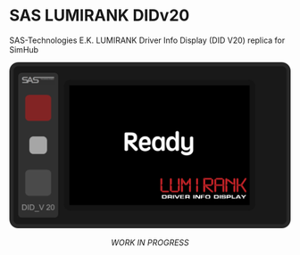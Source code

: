 # SAS LUMIRANK DIDv20
SAS-Technologies E.K. LUMIRANK Driver Info Display (DID V20) replica for SimHub
<p align="center"><img src="https://github.com/meltyfruits/SAS-LUMIRANK-DIDv20/blob/main/SAS Driver Info Display/SAS%20Driver%20Info%20Display.djson.png?raw=true" alt="menuscreen"/></p>

<p align="center"><i>WORK IN PROGRESS</i></p>
